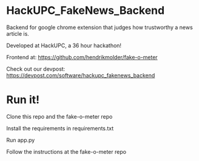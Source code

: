 # HackUPC_FakeNews_Backend

Backend for google chrome extension that judges how trustworthy a news article is.

Developed at HackUPC, a 36 hour hackathon!

Frontend at: https://github.com/hendrikmolder/fake-o-meter

Check out our devpost: https://devpost.com/software/hackupc_fakenews_backend


# Run it!

Clone this repo and the fake-o-meter repo

Install the requirements in requirements.txt

Run app.py

Follow the instructions at the fake-o-meter repo
